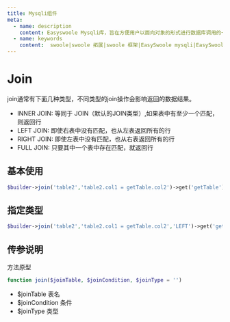 ```yaml
---
title: Mysqli组件
meta:
  - name: description
    content: Easyswoole Mysqli库，旨在方便用户以面向对象的形式进行数据库调用的一个库。并且为Orm组件等高级用法提供了基础支持
  - name: keywords
    content:  swoole|swoole 拓展|swoole 框架|EasySwoole mysqli|EasySwoole ORM|Swoole mysqli协程客户端|swoole ORM
---
```

# Join

join通常有下面几种类型，不同类型的join操作会影响返回的数据结果。

- INNER JOIN: 等同于 JOIN（默认的JOIN类型）,如果表中有至少一个匹配，则返回行
- LEFT JOIN: 即使右表中没有匹配，也从左表返回所有的行
- RIGHT JOIN: 即使左表中没有匹配，也从右表返回所有的行
- FULL JOIN: 只要其中一个表中存在匹配，就返回行

## 基本使用

```php
$builder->join('table2','table2.col1 = getTable.col2')->get('getTable');
```

## 指定类型

```php
$builder->join('table2','table2.col1 = getTable.col2','LEFT')->get('getTable');
```

## 传参说明

方法原型
```php
function join($joinTable, $joinCondition, $joinType = '')
```

- $joinTable 表名
- $joinCondition 条件
- $joinType 类型
